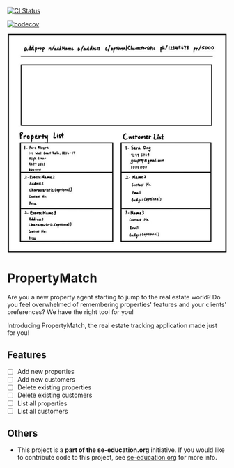 [![CI Status](https://github.com/se-edu/addressbook-level3/workflows/Java%20CI/badge.svg)](https://github.com/se-edu/addressbook-level3/actions)

[![codecov](https://codecov.io/gh/AY2324S1-CS2103T-W11-2/tp/graph/badge.svg?token=CM2O49C5RT)](https://codecov.io/gh/AY2324S1-CS2103T-W11-2/tp)

![Ui](docs/images/Ui.png)

# PropertyMatch
Are you a new property agent starting to jump to the real estate world?
Do you feel overwhelmed of remembering properties' features and your clients' preferences?
We have the right tool for you!

Introducing PropertyMatch, the real estate tracking application made just for you!

## Features
- [ ] Add new properties
- [ ] Add new customers
- [ ] Delete existing properties
- [ ] Delete existing customers
- [ ] List all properties
- [ ] List all customers

## Others
* This project is a **part of the se-education.org** initiative. If you would like to contribute code to this project, see [se-education.org](https://se-education.org#https://se-education.org/#contributing) for more info.
